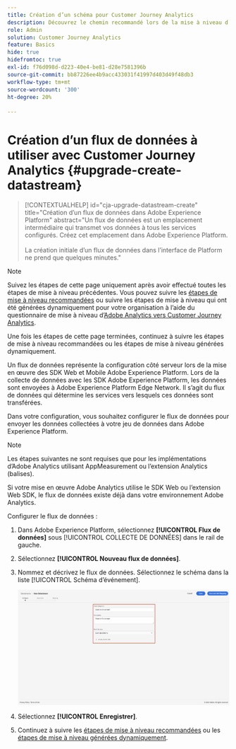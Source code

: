 ```yaml
---
title: Création d’un schéma pour Customer Journey Analytics
description: Découvrez le chemin recommandé lors de la mise à niveau d’Adobe Analytics vers Customer Journey Analytics
role: Admin
solution: Customer Journey Analytics
feature: Basics
hide: true
hidefromtoc: true
exl-id: f76d098d-d223-40e4-be81-d28e7581396b
source-git-commit: bb87226ee4b9acc433031f41997d403d49f48db3
workflow-type: tm+mt
source-wordcount: '300'
ht-degree: 20%

---
```


# Création d’un flux de données à utiliser avec Customer Journey Analytics {#upgrade-create-datastream}

<!-- markdownlint-disable MD034 -->

>[!CONTEXTUALHELP]
>id="cja-upgrade-datastream-create"
>title="Création d’un flux de données dans Adobe Experience Platform"
>abstract="Un flux de données est un emplacement intermédiaire qui transmet vos données à tous les services configurés. Créez cet emplacement dans Adobe Experience Platform.<br><br>La création initiale d’un flux de données dans l’interface de Platform ne prend que quelques minutes."

<!-- markdownlint-enable MD034 -->

>[!NOTE]
> 
>Suivez les étapes de cette page uniquement après avoir effectué toutes les étapes de mise à niveau précédentes. Vous pouvez suivre les [étapes de mise à niveau recommandées](/help/getting-started/cja-upgrade/cja-upgrade-recommendations.md#recommended-upgrade-steps-for-most-organizations) ou suivre les étapes de mise à niveau qui ont été générées dynamiquement pour votre organisation à l’aide du questionnaire de mise à niveau d’[Adobe Analytics vers Customer Journey Analytics](https://gigazelle.github.io/cja-ttv/).
>
>Une fois les étapes de cette page terminées, continuez à suivre les étapes de mise à niveau recommandées ou les étapes de mise à niveau générées dynamiquement.

<!-- Should we single source this instead of duplicate it? The following steps were copied from: /help/data-ingestion/aepwebsdk.md-->

Un flux de données représente la configuration côté serveur lors de la mise en œuvre des SDK Web et Mobile Adobe Experience Platform. Lors de la collecte de données avec les SDK Adobe Experience Platform, les données sont envoyées à Adobe Experience Platform Edge Network. Il s’agit du flux de données qui détermine les services vers lesquels ces données sont transférées.

Dans votre configuration, vous souhaitez configurer le flux de données pour envoyer les données collectées à votre jeu de données dans Adobe Experience Platform.

>[!NOTE]
>
>Les étapes suivantes ne sont requises que pour les implémentations d’Adobe Analytics utilisant AppMeasurement ou l’extension Analytics (balises).
>
>Si votre mise en œuvre Adobe Analytics utilise le SDK Web ou l’extension Web SDK, le flux de données existe déjà dans votre environnement Adobe Analytics.

Configurer le flux de données :

1. Dans Adobe Experience Platform, sélectionnez **[!UICONTROL Flux de données]** sous [!UICONTROL COLLECTE DE DONNÉES] dans le rail de gauche.

1. Sélectionnez **[!UICONTROL Nouveau flux de données]**.

1. Nommez et décrivez le flux de données. Sélectionnez le schéma dans la liste [!UICONTROL Schéma d’événement].

   ![Nouveau flux de données](assets/new-datastream.png)

1. Sélectionnez **[!UICONTROL Enregistrer]**.

1. Continuez à suivre les [étapes de mise à niveau recommandées](/help/getting-started/cja-upgrade/cja-upgrade-recommendations.md#recommended-upgrade-steps-for-most-organizations) ou les [étapes de mise à niveau générées dynamiquement](https://gigazelle.github.io/cja-ttv/).
